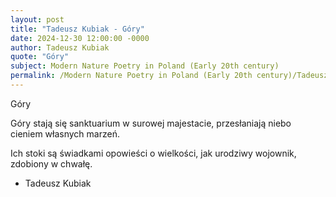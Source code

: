 ```yaml
---
layout: post
title: "Tadeusz Kubiak - Góry"
date: 2024-12-30 12:00:00 -0000
author: Tadeusz Kubiak
quote: "Góry"
subject: Modern Nature Poetry in Poland (Early 20th century)
permalink: /Modern Nature Poetry in Poland (Early 20th century)/Tadeusz Kubiak/Tadeusz Kubiak - Góry
---
```


Góry

Góry stają się sanktuarium
w surowej majestacie,
przesłaniają niebo
cieniem własnych marzeń.

Ich stoki są świadkami
opowieści o wielkości,
jak urodziwy wojownik,
zdobiony w chwałę.

- Tadeusz Kubiak
